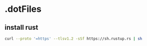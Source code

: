 # .dotFiles
## install rust 
```bash
curl --proto '=https' --tlsv1.2 -sSf https://sh.rustup.rs | sh
``` 
